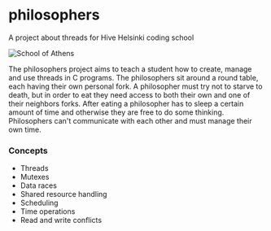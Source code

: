 # philosophers

A project about threads for Hive Helsinki coding school

![School of Athens](https://upload.wikimedia.org/wikipedia/commons/thumb/3/31/La_scuola_di_Atene.jpg/1024px-La_scuola_di_Atene.jpg)

The philosophers project aims to teach a student how to create, manage and use threads in C programs.
The philosophers sit around a round table, each having their own personal fork. A philosopher must try
not to starve to death, but in order to eat they need access to both their own and one of their neighbors
forks. After eating a philosopher has to sleep a certain amount of time and otherwise they are free to do
some thinking. Philosophers can't communicate with each other and must manage their own time.

### Concepts

- Threads
- Mutexes
- Data races
- Shared resource handling
- Scheduling
- Time operations
- Read and write conflicts
